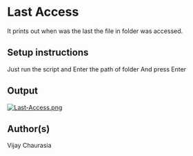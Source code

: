 # Last Access

It prints out when was the last the file in folder was accessed.

## Setup instructions

Just run the script and Enter the path of folder
And press Enter

## Output

[![Last-Access.png](https://i.postimg.cc/W4nhj5Rx/Last-Access.png)](https://postimg.cc/8F71mBzb)

## Author(s)

Vijay Chaurasia
